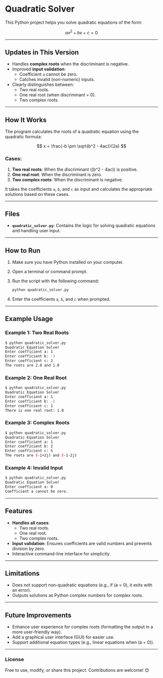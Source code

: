 # Quadratic Solver

This Python project helps you solve quadratic equations of the form:

$$
ax^2 + bx + c = 0
$$

---

## Updates in This Version

- Handles **complex roots** when the discriminant is negative.
- Improved **input validation**:
  - Coefficient `a` cannot be zero.
  - Catches invalid (non-numeric) inputs.
- Clearly distinguishes between:
  - Two real roots.
  - One real root (when discriminant = 0).
  - Two complex roots.

---

## How It Works
The program calculates the roots of a quadratic equation using the quadratic formula:

$$
x = \frac{-b \pm \sqrt{b^2 - 4ac}}{2a}
$$

### Cases:
1. **Two real roots**: When the discriminant (\(b^2 - 4ac\)) is positive.
2. **One real root**: When the discriminant is zero.
3. **Two complex roots**: When the discriminant is negative.

It takes the coefficients `a`, `b`, and `c` as input and calculates the appropriate solutions based on these cases.

---

## Files
- **`quadratic_solver.py`**: Contains the logic for solving quadratic equations and handling user input.

---

## How to Run

1. Make sure you have Python installed on your computer.
2. Open a terminal or command prompt.
3. Run the script with the following command:

   ```bash
   python quadratic_solver.py
   ```

4. Enter the coefficients `a`, `b`, and `c` when prompted.

---

## Example Usage

### Example 1: Two Real Roots
```bash
$ python quadratic_solver.py
Quadratic Equation Solver
Enter coefficient a: 1
Enter coefficient b: -3
Enter coefficient c: 2
The roots are 2.0 and 1.0
```

### Example 2: One Real Root
```bash
$ python quadratic_solver.py
Quadratic Equation Solver
Enter coefficient a: 1
Enter coefficient b: -2
Enter coefficient c: 1
There is one real root: 1.0
```

### Example 3: Complex Roots
```bash
$ python quadratic_solver.py
Quadratic Equation Solver
Enter coefficient a: 1
Enter coefficient b: 2
Enter coefficient c: 5
The roots are (-1+2j) and (-1-2j)
```

### Example 4: Invalid Input
```bash
$ python quadratic_solver.py
Quadratic Equation Solver
Enter coefficient a: 0
Coefficient a cannot be zero.
```

---

## Features
- **Handles all cases**:
  - Two real roots.
  - One real root.
  - Two complex roots.
- **Input validation**: Ensures coefficients are valid numbers and prevents division by zero.
- Interactive command-line interface for simplicity.

---

## Limitations
- Does not support non-quadratic equations (e.g., if \(a = 0\), it exits with an error).
- Outputs solutions as Python complex numbers for complex roots.

---

## Future Improvements
- Enhance user experience for complex roots (formatting the output in a more user-friendly way).
- Add a graphical user interface (GUI) for easier use.
- Support additional equation types (e.g., linear equations when \(a = 0\)).

---

### License
Free to use, modify, or share this project. Contributions are welcome! 😊
